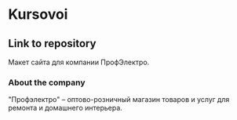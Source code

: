 # Kursovoi
## Link to repository
Макет сайта для компании ПрофЭлектро.
### About the company
"Профэлектро" – оптово-розничный магазин товаров и услуг для ремонта и домашнего интерьера.
